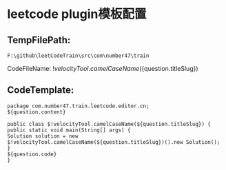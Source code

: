 # leetcode plugin模板配置
## TempFilePath: 
```
F:\github\leetCodeTrain\src\com\number47\train
```
CodeFileName: $!velocityTool.camelCaseName(${question.titleSlug})
## CodeTemplate:
```
package com.number47.train.leetcode.editor.cn;
${question.content}

public class $!velocityTool.camelCaseName(${question.titleSlug}) {
public static void main(String[] args) {
Solution solution = new $!velocityTool.camelCaseName(${question.titleSlug})().new Solution();
}
${question.code}
}
```
